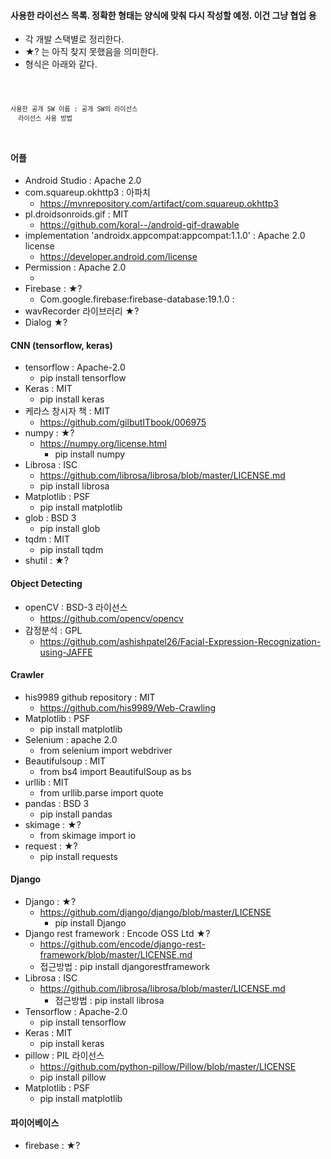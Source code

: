 #### 사용한 라이선스 목록. 정확한 형태는 양식에 맞춰 다시 작성할 예정. 이건 그냥 협업 용
* 각 개발 스택별로 정리한다.
* ★? 는 아직 찾지 못했음을 의미한다.
* 형식은 아래와 같다.
<code>

    사용한 공개 SW 이름 : 공개 SW의 라이선스
      라이선스 사용 방법

</code>

#### 어플
* Android Studio : Apache 2.0
* com.squareup.okhttp3 : 아파치
  + https://mvnrepository.com/artifact/com.squareup.okhttp3
* pl.droidsonroids.gif : MIT
  + https://github.com/koral--/android-gif-drawable
* implementation 'androidx.appcompat:appcompat:1.1.0' : Apache 2.0 license
  + https://developer.android.com/license
* Permission : Apache 2.0
  + <uses-permission-sdk-23 android:name="string" android:maxSdkVersion="integer" />
* Firebase : ★?
  + Com.google.firebase:firebase-database:19.1.0 : 
* wavRecorder 라이브러리 ★?
* Dialog ★?

#### CNN (tensorflow, keras)
* tensorflow : Apache-2.0
  + pip install tensorflow
* Keras : MIT
  + pip install keras
* 케라스 창시자 책 : MIT
  + https://github.com/gilbutITbook/006975
* numpy : ★?
  + https://numpy.org/license.html
	+ pip install numpy
* Librosa : ISC
  + https://github.com/librosa/librosa/blob/master/LICENSE.md
  + pip install librosa
* Matplotlib : PSF
  + pip install matplotlib
* glob : BSD 3
  + pip install glob
* tqdm : MIT
  + pip install tqdm
* shutil : ★?

#### Object Detecting
* openCV : BSD-3 라이선스
  + https://github.com/opencv/opencv
* 감정분석 : GPL
  + https://github.com/ashishpatel26/Facial-Expression-Recognization-using-JAFFE
#### Crawler
* his9989 github repository : MIT
  + https://github.com/his9989/Web-Crawling
* Matplotlib : PSF
  + pip install matplotlib
* Selenium : apache 2.0
  + from selenium import webdriver
* Beautifulsoup : MIT
  + from bs4 import BeautifulSoup as bs
* urllib : MIT
  + from urllib.parse import quote
* pandas : BSD 3
  + pip install pandas
* skimage : ★?
  + from skimage import io
* request : ★?
  + pip install requests

#### Django
* Django : ★?
  + https://github.com/django/django/blob/master/LICENSE
	+ pip install Django
* Django rest framework : Encode OSS Ltd ★?
  + https://github.com/encode/django-rest-framework/blob/master/LICENSE.md
  + 접근방법 : pip install djangorestframework
* Librosa : ISC
  + https://github.com/librosa/librosa/blob/master/LICENSE.md
	+ 접근방법 : pip install librosa
* Tensorflow : Apache-2.0
  + pip install tensorflow
* Keras : MIT
  + pip install keras
* pillow : PIL 라이선스
  + https://github.com/python-pillow/Pillow/blob/master/LICENSE
  + pip install pillow
* Matplotlib : PSF
	+ pip install matplotlib
	
#### 파이어베이스
* firebase : ★?

